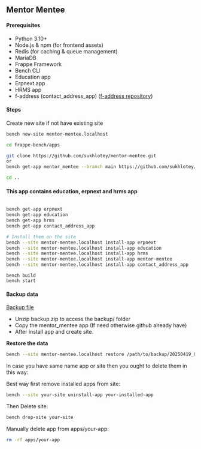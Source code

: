 ## Mentor Mentee

#### Prerequisites

* Python 3.10+
* Node.js & npm (for frontend assets)
* Redis (for caching & queue management)
* MariaDB
* Frappe Framework 
* Bench CLI
* Education app
* Erpnext app
* HRMS app
* f-address (contact_address_app) ([f-address repository](https://github.com/sukhlotey/f-address))

#### Steps

Create new site if not have existing site
```bash
bench new-site mentor-mentee.localhost
```
```bash
cd frappe-bench/apps
```

```bash
git clone https://github.com/sukhlotey/mentor-mentee.git
or
bench get-app mentor_mentee --branch main https://github.com/sukhlotey/mentor-mentee.git

```
```bash
cd ..
```
#### This app contains education, erpnext and hrms app

```bash

bench get-app erpnext 
bench get-app education
bench get-app hrms
bench get-app contact_address_app

# Install them on the site
bench --site mentor-mentee.localhost install-app erpnext
bench --site mentor-mentee.localhost install-app education
bench --site mentor-mentee.localhost install-app hrms
bench --site mentor-mentee.localhost install-app mentor-mentee
bench --site mentor-mentee.localhost install-app contact_address_app
```
```
bench build
bench start
```
#### Backup data
[Backup file](https://drive.google.com/file/d/1frKW2eoFHhj2MbBBkXAkh-qeltZhVMkJ/view?usp=sharing)
- Unzip backup.zip to access the backup/ folder
- Copy the mentor_mentee app (If need otherwise github already have)
- After install app and create site.

**Restore the data**

 ```bash
 bench --site mentor-mentee.localhost restore /path/to/backup/20250419_012250-mentor-mentee_localhost-database.sql.gz
```


In case you have same name app or site then you ought to delete them in this way:

Best way first remove installed apps from site:

```bash
bench --site your-site uninstall-app your-installed-app
```
Then Delete site:

```bash
bench drop-site your-site
```

Manually delete app from apps/your-app:

```bash
rm -rf apps/your-app
```


